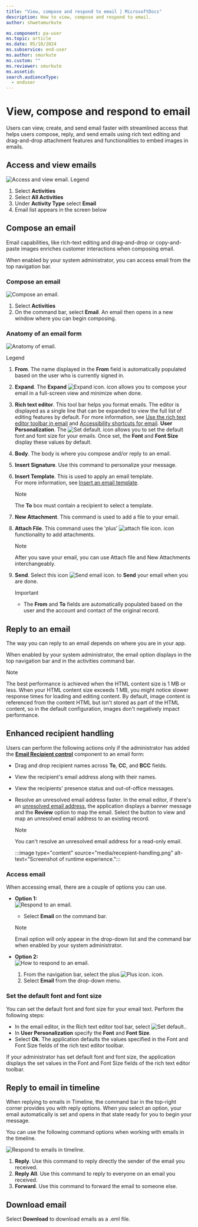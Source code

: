 ```yaml
---
title: "View, compose and respond to email | MicrosoftDocs"
description: How to view, compose and respond to email.
author: shwetamurkute

ms.component: pa-user
ms.topic: article
ms.date: 05/10/2024
ms.subservice: end-user
ms.author: smurkute
ms.custom: ""
ms.reviewer: smurkute
ms.assetid: 
search.audienceType: 
  - enduser
---
```


# View, compose and respond to email

Users can view, create, and send email faster with streamlined access that helps users compose, reply, and send emails using rich text editing and drag-and-drop attachment features and functionalities to embed images in emails.


## Access and view emails

   ![Access and view email.](media\email-how-to-view-an-email-11a.png "Access and view email.")
   Legend
   1. Select **Activities**
   2. Select **All Activities** 
   3. Under **Activity Type** select **Email**
   4. Email list appears in the screen below

## Compose an email

Email capabilities, like rich-text editing and drag-and-drop or copy-and-paste images enriches customer interactions when composing email. 

When enabled by your system administrator, you can access email from the top navigation bar.

### Compose an email

   ![Compose an email.](media\email-how-to-compose-an-email-11b.png "Compose an email")
   1. Select **Activities**
   2. On the command bar, select **Email**. An email then opens in a new window where you can begin composing. 

### Anatomy of an email form

![Anatomy of email.](media\email-how-to-compose-an-email-1g.png "Anatomy of an email form.")

Legend

1. **From**. The name displayed in the **From** field is automatically populated based on the user who is currently signed in.
2. **Expand**. The **Expand** ![Expand icon.](media\email-expand-icon.png "xpand email") icon allows you to compose your email in a full-screen view and minimize when done.
3. **Rich text editor**. This tool bar helps you  format emails. The editor is displayed as a single line that can be expanded to view the full list of editing features by default. For more information, see [Use the rich text editor toolbar in email](email-rich-text-editor.md) and [Accessibility shortcuts for email](keyboard-shortcuts.md#email). **User Personalization**. The ![Set default.](media\personalization.png "personalization icon") icon allows you to set the default font and font size for your emails. Once set, the **Font** and **Font Size** display these values by default. 
1.  **Body**. The body is where you compose and/or reply to an email.
1. **Insert Signature**. Use this command to personalize your message.  
1. **Insert Template**. This is used to apply an email template. <BR>
For more information, see [Insert an email template](insert-email-template.md).

   > [!Note]
   > The **To** box must contain a recipient to select a template.

7. **New Attachment**. This command is used to add a file to your email.
8. **Attach File**.  This command uses the 'plus' ![attach file icon.](media\email-new-attachment-icon.png "attach file icon") icon functionality to add attachments. 

   > [!Note] 
   > After you save your email, you can use Attach file and New Attachments interchangeably.

9.	**Send**. Select this icon ![Send email icon.](media\email-send-icon.png "Send email icon")  to **Send** your email when you are done.

    >[!Important]
    > - The **From** and **To** fields are automatically populated based on the user and the account and contact of the original record.

## Reply to an email
The way you can reply to an email depends on where you are in your app. 

When enabled by your system administrator, the email option displays in the top navigation bar and in the activities command bar.

>[!Note]
> The best performance is achieved when the HTML content size is 1 MB or less. When your HTML content size exceeds 1 MB, you might notice slower response times for loading and editing content. By default, image content is referenced from the content HTML but isn't stored as part of the HTML content, so in the default configuration, images don't negatively impact performance.

## Enhanced recipient handling 

Users can perform the following actions only if the administrator has added the [**Email Recipient control**](/dynamics365/customer-service/administer/add-enhanced-attachment-control#enable-recipient-control) component to an email form:

 - Drag and drop recipient names across **To**, **CC**, and **BCC** fields.
 - View the recipient's email address along with their names.
 - View the recipients' presence status and out-of-office messages.
 - Resolve an unresolved email address faster. In the email editor, if there's an [unresolved email address](unresolved-email-recipient.md), the application displays a banner message and the **Review** option to map the email. Select the button to view and map an unresolved email address to an existing record. 
   >[!Note]
   > You can't resolve an unresolved email address for a read-only email.


   :::image type="content" source="media/recepient-handling.png" alt-text="Screenshot of runtime experience.":::

### Access email
When accessing email, there are a couple of options you can use. 

-  **Option 1:**<BR>
   ![Respond to an email.](media\email-how-to-respond-to-an-email-1c.png "Respond to an email")

    - Select **Email** on the command bar.

   >[!Note]
   > Email option will only appear in the drop-down list and the command bar when enabled by your system administrator.

-  **Option 2:**<BR>
   ![How to respond to an email.](media\email-how-to-respond-to-an-email-1d.png "How to respond to an email")

   1. From the navigation bar, select the plus ![Plus icon.](media\email-plus-icon.png "email icon") icon.
   2. Select **Email** from the drop-down menu.
  
### Set the default font and font size
  
You can set the default font and font size for your email text. Perform the following steps:
  
  - In the email editor, in the Rich text editor tool bar, select ![Set default.](media\personalization.png "personalization icon").
  - In **User Personalization** specify the **Font** and **Font Size**. 
  - Select **Ok**. The application defaults the values specified in the Font and Font Size fields of the rich text editor toolbar.
  
  If your administrator has set default font and font size, the application displays the set values in the Font and Font Size fields of the rich text editor toolbar.
  
## Reply to email in timeline
When replying to emails in Timeline, the command bar in the top-right corner provides you with reply options. When you select an option, your email automatically is set and opens in that state ready for you to begin your message.  

You can use the following command options when working with emails in the timeline.

   ![Respond to emails in timeline.](media\email-respond-in-timeline-1a.png "Respond to emails in timeline.") 

   1. **Reply**. Use this command to reply directly the sender of the email you received.
   2. **Reply All**. Use this command to reply to everyone on an email you received.
   3. **Forward**. Use this command to forward the email to someone else.

## Download email

Select **Download** to download emails as a .eml file. 

